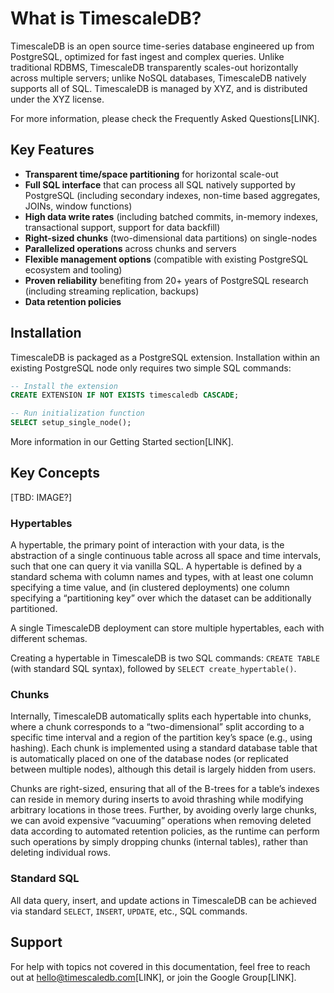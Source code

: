 # What is TimescaleDB?
TimescaleDB is an open source time-series database engineered up from
PostgreSQL, optimized for fast ingest and complex queries. Unlike
traditional RDBMS, TimescaleDB transparently scales-out horizontally
across multiple servers; unlike NoSQL databases, TimescaleDB natively
supports all of SQL. TimescaleDB is managed by XYZ, and is distributed
under the XYZ license.

For more information, please check the Frequently Asked Questions[LINK].

## Key Features
- **Transparent time/space partitioning** for horizontal scale-out
- **Full SQL interface** that can process all SQL natively supported by
PostgreSQL (including secondary indexes, non-time based aggregates,
JOINs, window functions)
- **High data write rates** (including batched commits, in-memory
indexes, transactional support, support for data backfill)
- **Right-sized chunks** (two-dimensional data partitions) on single-nodes
- **Parallelized operations** across chunks and servers
- **Flexible management options** (compatible with existing PostgreSQL
ecosystem and tooling)
- **Proven reliability** benefiting from 20+ years of PostgreSQL
research (including streaming replication, backups)
- **Data retention policies**

## Installation
TimescaleDB is packaged as a PostgreSQL extension. Installation within
an existing PostgreSQL node only requires two simple SQL commands:
```sql
-- Install the extension
CREATE EXTENSION IF NOT EXISTS timescaledb CASCADE;

-- Run initialization function
SELECT setup_single_node();
```

More information in our Getting Started section[LINK].

## Key Concepts

[TBD: IMAGE?]

### Hypertables
A hypertable, the primary point of interaction with your data, is
the abstraction of a single continuous table across all
space and time
intervals, such that one can query it via vanilla SQL. A hypertable is
defined by a standard schema with column names and types, with at
least one column specifying a time value, and (in clustered
deployments) one column specifying a “partitioning key” over which the
dataset can be additionally partitioned.

A single TimescaleDB deployment can store multiple hypertables, each
with different schemas.

Creating a hypertable in TimescaleDB is two SQL commands: `CREATE TABLE`
(with standard SQL syntax), followed by `SELECT create_hypertable()`.

### Chunks

Internally, TimescaleDB automatically splits each
hypertable into chunks, where a chunk corresponds to a “two-dimensional”
split according to a specific time interval and a region of
the partition key’s space (e.g., using hashing). Each chunk is
implemented using a standard database table that is automatically placed
on one of the database nodes (or replicated between multiple nodes),
although this detail is largely hidden from users.

Chunks are right-sized, ensuring that all of the B-trees for a table’s
indexes can reside in memory during inserts to avoid thrashing while
modifying arbitrary locations in those trees. Further, by avoiding
overly large chunks, we can avoid expensive “vacuuming” operations when
removing deleted data according to automated retention policies, as the
runtime can perform such operations by simply dropping chunks (internal
tables), rather than deleting individual rows.

### Standard SQL

All data query, insert, and update actions in TimescaleDB can be
achieved via standard `SELECT`, `INSERT`, `UPDATE`, etc., SQL commands.


## Support

For help with topics not covered in this documentation, feel free to
reach out at hello@timescaledb.com[LINK], or join the Google Group[LINK].
